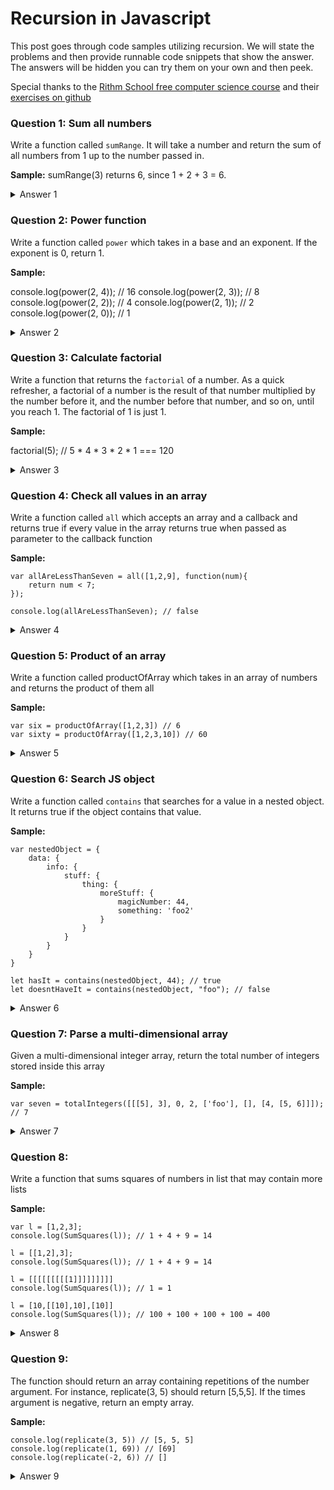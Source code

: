 # Recursion in Javascript

This post goes through code samples utilizing recursion. We will state the problems and then provide runnable code snippets that show the answer. The answers will be hidden you can try them on your own and then peek.

Special thanks to the [Rithm School free computer science course](https://www.rithmschool.com/courses/javascript-computer-science-fundamentals) and their [exercises on github](https://github.com/rithmschool/javascript_computer_science_exercises/tree/master/recursion_exercise)

### Question 1: Sum all numbers

Write a function called `sumRange`. It will take a number and return 
the sum of all numbers from 1 up to the number passed in. 

**Sample:**
sumRange(3) returns 6, since 1 + 2 + 3 = 6.


<details>
<summary>Answer 1</summary>
The most important thing we need for recursive solutions is a base case. There needs to be a way of exiting the loop or the function will go on forever. The base case in the below code code is that when the input is 1, return 1. Eventually the function will return 6, the correct answer

Once you understand this code move on to the next problem

```javascript runnable
var output = sumRange(3)
console.log(output);

function sumRange(num){
	if(num == 1) return 1;

	return num + sumRange(num - 1);
}

```
</details>

### Question 2: Power function

Write a function called `power` which takes in a base and an exponent. If 
the exponent is 0, return 1. 

**Sample:**

console.log(power(2, 4)); // 16
console.log(power(2, 3)); // 8
console.log(power(2, 2)); // 4 
console.log(power(2, 1)); // 2
console.log(power(2, 0)); // 1

<details>
<summary>Answer 2</summary>

You can think of it in terms of this example:
2^4 = 2 * 2^3;
2^3 = 2 * 2^2;
2^2 = 2 * 2^1;
2^1 = 2 * 2^0; // once our exponent is 0 we KNOW that the value is always 1!

```javascript runnable
function power(base, exponent){
	if(exponent == 0) return 1;
	return base * power(base, exponent - 1);
}
```
</details>

### Question 3: Calculate factorial

Write a function that returns the `factorial` of a number. As a quick refresher, 
a factorial of a number is the result of that number multiplied by the number 
before it, and the number before that number, and so on, until you reach 1. 
The factorial of 1 is just 1.

**Sample:**

factorial(5); // 5 * 4 * 3 * 2 * 1 === 120

<details>
<summary>Answer 3</summary>

```javascript runnable
console.log(factorial(5));

function factorial(num){
	if(num == 1) return 1;

	return num * factorial(num - 1); // pending multiplier
}
```
</details>

### Question 4: Check all values in an array

Write a function called `all` which accepts an array and a callback and returns 
true if every value in the array returns true when passed as parameter to the 
callback function

**Sample:**
```
var allAreLessThanSeven = all([1,2,9], function(num){
	return num < 7;
});

console.log(allAreLessThanSeven); // false

```

<details>
<summary>Answer 4</summary>

```javascript runnable
var allAreLessThanSeven = all([1,2,9], function(num){
	return num < 7;
});

console.log(allAreLessThanSeven); // false

function all(array, callback){
	var copy = copy || array.slice(); // shallow copies array

	if(copy.length === 0) return true;

	if(callback(copy[0])){
		copy.shift(); // remove first element from array
		return all(copy, callback);
	} else {
		return false;
	}
}
```
</details>

### Question 5: Product of an array

Write a function called productOfArray which takes in an array of numbers 
and returns the product of them all

**Sample:**

```
var six = productOfArray([1,2,3]) // 6
var sixty = productOfArray([1,2,3,10]) // 60
```

<details>
<summary>Answer 5</summary>

```javascript runnable
var six = productOfArray([1,2,3]) // 6
var sixty = productOfArray([1,2,3,10]) // 60

console.log(six, sixty);

function productOfArray(array){
	if(array.length === 0) return 1;

	return array.shift() * productOfArray(array);
}
```
</details>

### Question 6: Search JS object

Write a function called `contains` that searches for a value in a nested object. 
It returns true if the object contains that value.

**Sample:**

```
var nestedObject = {
    data: {
        info: {
            stuff: {
                thing: {
                    moreStuff: {
                        magicNumber: 44,
                        something: 'foo2'
                    }
                }
            }
        }
    }
}

let hasIt = contains(nestedObject, 44); // true
let doesntHaveIt = contains(nestedObject, "foo"); // false
```

<details>
<summary>Answer 6</summary>

```javascript runnable
var nestedObject = {
    data: {
        info: {
            stuff: {
                thing: {
                    moreStuff: {
                        magicNumber: 44,
                        something: 'foo2'
                    }
                }
            }
        }
    }
}

let hasIt = contains(nestedObject, 44); // true
let doesntHaveIt = contains(nestedObject, "foo"); // false
console.log(hasIt, doesntHaveIt);

function contains(obj, value){
	for(var key in obj){
		if(typeof obj[key] === 'object'){
			return contains(obj[key], value);
		}

		if (obj[key] === value){
			return true;
		}
	}
	return false;
}

```
</details>


### Question 7: Parse a multi-dimensional array

Given a multi-dimensional integer array, return the total number of integers 
stored inside this array

**Sample:**
```
var seven = totalIntegers([[[5], 3], 0, 2, ['foo'], [], [4, [5, 6]]]); // 7
```

<details>
<summary>Answer 7</summary>

```javascript runnable
var seven = totalIntegers([[[5], 3], 0, 2, ['foo'], [], [4, [5, 6]]]); // 7
console.log(seven);

function totalIntegers(array){
	if(array.length === 0) return 0;

	let total = 0;
	let first = array.shift();

	if (Array.isArray(first)){
		total += totalIntegers(first); 
	} else if (Number.isInteger(first)) {
		total += 1;
	}

	return total + totalIntegers(array);
}
```
</details>

### Question 8:

Write a function that sums squares of numbers in list that may contain more lists

**Sample:**

```
var l = [1,2,3]; 
console.log(SumSquares(l)); // 1 + 4 + 9 = 14

l = [[1,2],3]; 
console.log(SumSquares(l)); // 1 + 4 + 9 = 14

l = [[[[[[[[[1]]]]]]]]] 
console.log(SumSquares(l)); // 1 = 1

l = [10,[[10],10],[10]] 
console.log(SumSquares(l)); // 100 + 100 + 100 + 100 = 400
```

<details>
<summary>Answer 8</summary>

```javascript runnable
var l = [1,2,3]; 
console.log(SumSquares(l)); // 14

l = [[1,2],3]; 
console.log(SumSquares(l)); // 14

l = [[[[[[[[[1]]]]]]]]] 
console.log(SumSquares(l)); // 1

l = [10,[[10],10],[10]] 
console.log(SumSquares(l)); // 400

function SumSquares(array){
	if(array.length === 0) return 0;
	let total = 0;

	for(let i = 0; i < array.length; i++){
		if(Array.isArray(array[i])){
			total += SumSquares(array[i]);
		} else {
			total += array[i] * array[i];
		}
		
	}
	return total;
}
```
</details>

### Question 9:

The function should return an array containing repetitions of the number argument. 
For instance, replicate(3, 5) should return [5,5,5]. 
If the times argument is negative, return an empty array.

**Sample:**
```
console.log(replicate(3, 5)) // [5, 5, 5]
console.log(replicate(1, 69)) // [69]
console.log(replicate(-2, 6)) // []
```

<details>
<summary>Answer 9</summary>

```javascript runnable
console.log(replicate(3, 5)) // [5, 5, 5]
console.log(replicate(1, 69)) // [69]
console.log(replicate(-2, 6)) // []

function replicate(times, number){
	if(times <= 0) return [];

	return [number].concat(replicate(times - 1, number));
}
```
</details>


